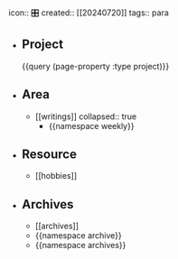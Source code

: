 icon:: 🎛️
created:: [[20240720]]
tags:: para

- ## Project
  {{query (page-property :type project)}}
- ## Area
  - [[writings]]
    collapsed:: true
    - {{namespace weekly}}
- ## Resource
  - [[hobbies]]
- ## Archives
  - [[archives]]
  - {{namespace archive}}
  - {{namespace archives}}